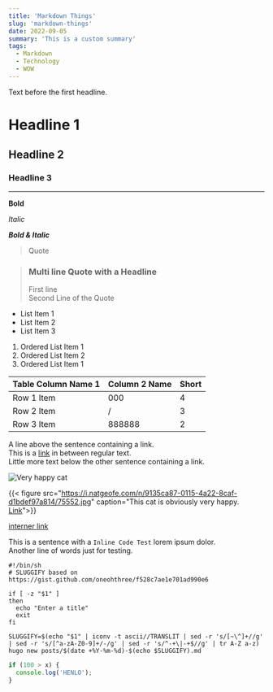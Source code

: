 ```yaml
---
title: 'Markdown Things'
slug: 'markdown-things'
date: 2022-09-05
summary: 'This is a custom summary'
tags:
  - Markdown
  - Technology
  - WOW
---
```


Text before the first headline.

# Headline 1

## Headline 2

### Headline 3

---

**Bold**

_Italic_

**_Bold & Italic_**

> Quote

> ### Multi line Quote with a Headline
>
> First line  
> Second Line of the Quote

- List Item 1
- List Item 2
- List Item 3

1. Ordered List Item 1
2. Ordered List Item 2
3. Ordered List Item 1

| Table Column Name 1 | Column 2 Name | Short |
| ------------------- | ------------- | ----- |
| Row 1 Item          | 000           | 4     |
| Row 2 Item          | /             | 3     |
| Row 3 Item          | 888888        | 2     |

A line above the sentence containing a link.  
This is a [link](www.google.com) in between regular text.  
Little more text below the other sentence containing a link.

![Very happy cat](https://i.natgeofe.com/n/9135ca87-0115-4a22-8caf-d1bdef97a814/75552.jpg)

{{< figure src="https://i.natgeofe.com/n/9135ca87-0115-4a22-8caf-d1bdef97a814/75552.jpg" caption="This cat is obviously very happy. [Link](https://www.google.com 'Test 123')">}}

[interner link](/tags/technology)

This is a sentence with a `Inline Code Test` lorem ipsum dolor.  
Another line of words just for testing.

```shell
#!/bin/sh
# SLUGGIFY based on https://gist.github.com/oneohthree/f528c7ae1e701ad990e6

if [ -z "$1" ]
then
  echo "Enter a title"
  exit
fi

SLUGGIFY=$(echo "$1" | iconv -t ascii//TRANSLIT | sed -r 's/[~\^]+//g' | sed -r 's/[^a-zA-Z0-9]+/-/g' | sed -r 's/^-+\|-+$//g' | tr A-Z a-z)
hugo new posts/$(date +%Y-%m-%d)-$(echo $SLUGGIFY).md
```

```javascript
if (100 > x) {
  console.log('HENLO');
}
```
